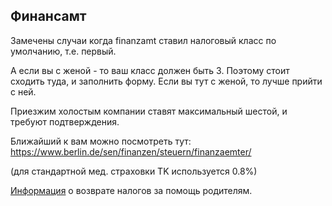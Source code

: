 ## Финансамт

Замечены случаи когда finanzamt ставил налоговый класс по умолчанию, т.е. первый. 

А если вы с женой - то ваш класс должен быть 3. Поэтому стоит сходить туда, и заполнить форму. Если вы тут с женой, то лучше прийти с ней.

Приезжим холостым компании ставят максимальный шестой, и требуют подтверждения.

Ближайший к вам можно посмотреть тут: https://www.berlin.de/sen/finanzen/steuern/finanzaemter/

(для стандартной мед. страховки TK используется 0.8%)

[Информация](https://github.com/ewgRa/de_faq/raw/master/files/parentstaxreturn.doc) о возврате налогов за помощь родителям.
